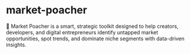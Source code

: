 # market-poacher
🧠 Market Poacher is a smart, strategic toolkit designed to help creators, developers, and digital entrepreneurs identify untapped market opportunities, spot trends, and dominate niche segments with data-driven insights.
